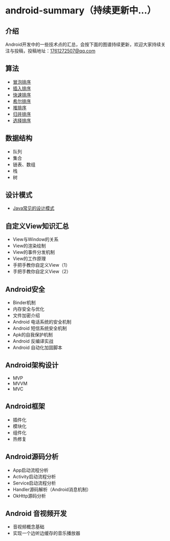 # android-summary（持续更新中...）

## 介绍
Android开发中的一些技术点的汇总，会按下面的图谱持续更新，欢迎大家持续关注与投稿，投稿地址：1761272507@qq.com

## 算法
- [冒泡排序](https://github.com/Sakuragi/android-summary/blob/master/files01/BubbleSort.md)
- [插入排序](https://github.com/Sakuragi/android-summary/blob/master/files01/InsertionSort.md)
- [快速排序](https://github.com/Sakuragi/android-summary/blob/master/files01/QuickSort.md)
- [希尔排序](https://github.com/Sakuragi/android-summary/blob/master/files01/ShellSort.md)
- [堆排序](https://github.com/Sakuragi/android-summary/blob/master/files01/HeapSort.md)
- [归并排序](https://github.com/Sakuragi/android-summary/blob/master/files01/MergeSort.md)
- [选择排序](https://github.com/Sakuragi/android-summary/blob/master/files01/SelectionSort.md)

## 数据结构
- 队列
- 集合
- 链表、数组
- 栈
- 树

## 设计模式
- [Java常见的设计模式](http://www.runoob.com/design-pattern/singleton-pattern.html)

## 自定义View知识汇总
- View与Window的关系
- View的渲染绘制
- View的事件分发机制
- View的工作原理
- 手把手教你自定义View（1）
- 手把手教你自定义View（2）

## Android安全
- Binder机制
- 内存安全与优化
- 文件加密介绍
- Android 电话系统的安全机制
- Android 短信系统安全机制
- Apk的自我保护机制
- Android 反编译实战
- Android 自动化加固脚本

## Android架构设计
- MVP
- MVVM
- MVC

## Android框架
- 插件化
- 模块化
- 组件化
- 热修复

## Android源码分析
- App启动流程分析
- Activity启动流程分析
- Service启动流程分析
- Handler源码解析（Android消息机制）
- OkHttp源码分析

## Android 音视频开发
- 音视频概念基础
- 实现一个边听边缓存的音乐播放器
